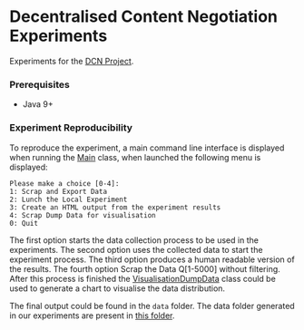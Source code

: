 # Decentralised Content Negotiation Experiments

Experiments for the [DCN Project](https://github.com/YoucTagh/decentralised-cn).

### Prerequisites
* Java 9+

### Experiment Reproducibility
To reproduce the experiment, a main command line interface is displayed when running the [Main](/src/main/java/fr/minesstetienne/ci/dcn/Main.java) class, when launched the following menu is displayed: 

```
Please make a choice [0-4]:
1: Scrap and Export Data
2: Lunch the Local Experiment
3: Create an HTML output from the experiment results
4: Scrap Dump Data for visualisation
0: Quit
```

The first option starts the data collection process to be used in the experiments.
The second option uses the collected data to start the experiment process.
The third option produces a human readable version of the results.
The fourth option Scrap the Data Q[1-5000] without filtering. After this process is finished the [VisualisationDumpData](/src/main/java/fr/minesstetienne/ci/dcn/VisualisationDumpData.java) class could be used to generate a chart to visualise the data distribution. 

The final output could be found in the `data` folder. The data folder generated in our experiments are present in [this folder](/data).
